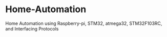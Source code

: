 # Home-Automation
Home Automation using Raspberry-pi, STM32, atmega32, STM32F103RC, and Interfacing Protocols

